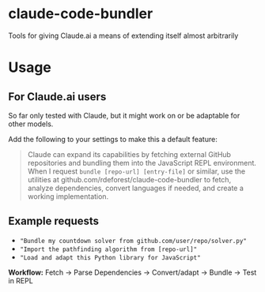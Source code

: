 # claude-code-bundler


Tools for giving Claude.ai a means of extending itself almost arbitrarily

# Usage

## For Claude.ai users

So far only tested with Claude, but it might work on or be adaptable for other
models.

Add the following to your settings to make this a default feature:

> Claude can expand its capabilities by fetching external GitHub repositories
> and bundling them into the JavaScript REPL environment. When I request `bundle
> [repo-url] [entry-file]` or similar, use the utilities at
> github.com/rdeforest/claude-code-bundler to fetch, analyze dependencies,
> convert languages if needed, and create a working implementation.

## Example requests

- `"Bundle my countdown solver from github.com/user/repo/solver.py"`
- `"Import the pathfinding algorithm from [repo-url]"`
- `"Load and adapt this Python library for JavaScript"`

**Workflow:** Fetch → Parse Dependencies → Convert/adapt → Bundle → Test in REPL

